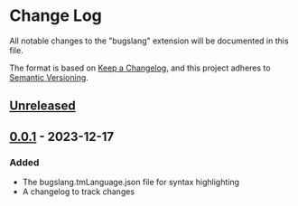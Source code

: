 # Change Log

All notable changes to the "bugslang" extension will be documented in this file.

The format is based on [Keep a Changelog](https://keepachangelog.com/en/1.0.0/),
and this project adheres to [Semantic Versioning](https://semver.org/spec/v2.0.0.html).

## [Unreleased]

## [0.0.1] - 2023-12-17

### Added

- The bugslang.tmLanguage.json file for syntax highlighting
- A changelog to track changes

[unreleased]: https://github.com/jrg94/vscode-bugslang/compare/v0.0.1...HEAD
[0.0.1]: https://github.com/jrg94/vscode-bugslang/releases/tag/v0.0.1
